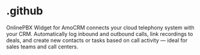 # .github
OnlinePBX Widget for AmoCRM connects your cloud telephony system with your CRM. Automatically log inbound and outbound calls, link recordings to deals, and create new contacts or tasks based on call activity — ideal for sales teams and call centers.
